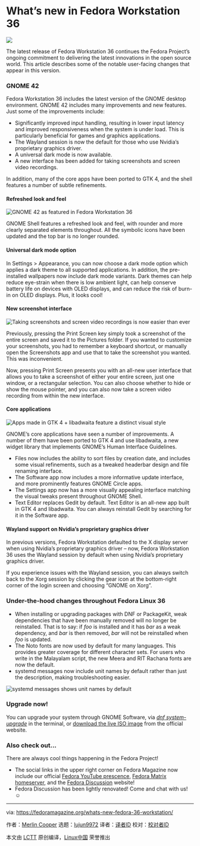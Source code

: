 [#]: subject: "What’s new in Fedora Workstation 36"
[#]: via: "https://fedoramagazine.org/whats-new-fedora-36-workstation/"
[#]: author: "Merlin Cooper https://fedoramagazine.org/author/mxanthropocene/"
[#]: collector: "lujun9972"
[#]: translator: " "
[#]: reviewer: " "
[#]: publisher: " "
[#]: url: " "

What’s new in Fedora Workstation 36
======

![][1]

The latest release of Fedora Workstation 36 continues the Fedora Project’s ongoing commitment to delivering the latest innovations in the open source world. This article describes some of the notable user-facing changes that appear in this version.

### GNOME 42

Fedora Workstation 36 includes the latest version of the GNOME desktop environment. GNOME 42 includes many improvements and new features. Just some of the improvements include:

* Significantly improved input handling, resulting in lower input latency and improved responsiveness when the system is under load. This is particularly beneficial for games and graphics applications.
* The Wayland session is now the default for those who use Nvidia’s proprietary graphics driver.
* A universal dark mode is now available.
* A new interface has been added for taking screenshots and screen video recordings.

In addition, many of the core apps have been ported to GTK 4, and the shell features a number of subtle refinements.

#### Refreshed look and feel

![GNOME 42 as featured in Fedora Workstation 36][2]

GNOME Shell features a refreshed look and feel, with rounder and more clearly separated elements throughout. All the symbolic icons have been updated and the top bar is no longer rounded.

#### Universal dark mode option

In Settings > Appearance, you can now choose a dark mode option which applies a dark theme to all supported applications. In addition, the pre-installed wallpapers now include dark mode variants. Dark themes can help reduce eye-strain when there is low ambient light, can help conserve battery life on devices with OLED displays, and can reduce the risk of burn-in on OLED displays. Plus, it looks cool!

#### New screenshot interface

![Taking screenshots and screen video recordings is now easier than ever][3]

Previously, pressing the Print Screen key simply took a screenshot of the entire screen and saved it to the Pictures folder. If you wanted to customize your screenshots, you had to remember a keyboard shortcut, or manually open the Screenshots app and use that to take the screenshot you wanted. This was inconvenient.

Now, pressing Print Screen presents you with an all-new user interface that allows you to take a screenshot of either your entire screen, just one window, or a rectangular selection. You can also choose whether to hide or show the mouse pointer, and you can also now take a screen video recording from within the new interface.

#### Core applications

![Apps made in GTK 4 + libadwaita feature a distinct visual style][4]

GNOME’s core applications have seen a number of improvements. A number of them have been ported to GTK 4 and use libadwaita, a new widget library that implements GNOME’s Human Interface Guidelines.

* Files now includes the ability to sort files by creation date, and includes some visual refinements, such as a tweaked headerbar design and file renaming interface.
* The Software app now includes a more informative update interface, and more prominently features GNOME Circle apps.
* The Settings app now has a more visually appealing interface matching the visual tweaks present throughout GNOME Shell.
* Text Editor replaces Gedit by default. Text Editor is an all-new app built in GTK 4 and libadwaita. You can always reinstall Gedit by searching for it in the Software app.

#### Wayland support on Nvidia’s proprietary graphics driver

In previous versions, Fedora Workstation defaulted to the X display server when using Nvidia’s proprietary graphics driver – now, Fedora Workstation 36 uses the Wayland session by default when using Nvidia’s proprietary graphics driver.

If you experience issues with the Wayland session, you can always switch back to the Xorg session by clicking the gear icon at the bottom-right corner of the login screen and choosing “GNOME on Xorg”.

### Under-the-hood changes throughout Fedora Linux 36

* When installing or upgrading packages with DNF or PackageKit, weak dependencies that have been manually removed will no longer be reinstalled. That is to say: if _foo_ is installed and it has _bar_ as a weak dependency, and _bar_ is then removed, _bar_ will not be reinstalled when _foo_ is updated.
* The Noto fonts are now used by default for many languages. This provides greater coverage for different character sets. For users who write in the Malayalam script, the new Meera and RIT Rachana fonts are now the default.
* systemd messages now include unit names by default rather than just the description, making troubleshooting easier.

![systemd messages shows unit names by default][5]

### Upgrade now!

You can upgrade your system through GNOME Software, via _[dnf system-upgrade][6]_ in the terminal, or [download the live ISO image][7] from the official website.

### Also check out…

There are always cool things happening in the Fedora Project!

* The social links in the upper right corner on Fedora Magazine now include our official [Fedora YouTube prescence][8], [Fedora Matrix homeserver][9], and the [Fedora Discussion][10] website!
* Fedora Discussion has been lightly renovated! Come and chat with us! ☺️

--------------------------------------------------------------------------------

via: https://fedoramagazine.org/whats-new-fedora-36-workstation/

作者：[Merlin Cooper][a]
选题：[lujun9972][b]
译者：[译者ID](https://github.com/译者ID)
校对：[校对者ID](https://github.com/校对者ID)

本文由 [LCTT](https://github.com/LCTT/TranslateProject) 原创编译，[Linux中国](https://linux.cn/) 荣誉推出

[a]: https://fedoramagazine.org/author/mxanthropocene/
[b]: https://github.com/lujun9972
[1]: https://fedoramagazine.org/wp-content/uploads/2022/04/fedora36workstation-816x345.jpg
[2]: https://fedoramagazine.org/wp-content/uploads/2022/03/fw36-1-1024x640.png
[3]: https://fedoramagazine.org/wp-content/uploads/2022/03/scrui.png
[4]: https://fedoramagazine.org/wp-content/uploads/2022/03/libadwaitat-1024x633.png
[5]: https://fedoramagazine.org/wp-content/uploads/2022/03/systemdmsg.png
[6]: https://docs.fedoraproject.org/en-US/quick-docs/dnf-system-upgrade/
[7]: https://getfedora.org/en/workstation/download/
[8]: https://www.youtube.com/channel/UCnIfca4LPFVn8-FjpPVc1ow
[9]: https://chat.fedoraproject.org/#/welcome
[10]: https://discussion.fedoraproject.org/

